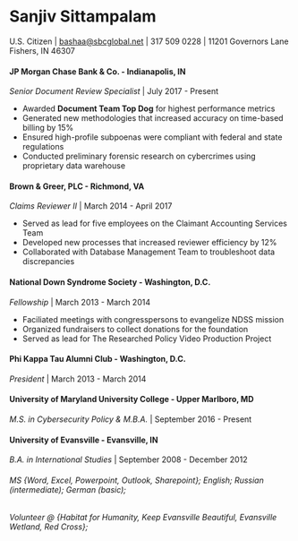 # Sanjiv Sittampalam
U.S. Citizen | bashaa@sbcglobal.net | 317 509 0228 | 11201 Governors Lane Fishers, IN 46307

#### JP Morgan Chase Bank & Co. - Indianapolis, IN 
_Senior Document Review Specialist_ | July 2017 - Present
* Awarded **Document Team Top Dog** for highest performance metrics
* Generated new methodologies that increased accuracy on time-based billing by 15%
* Ensured high-profile subpoenas were compliant with federal and state regulations
* Conducted preliminary forensic research on cybercrimes using proprietary data warehouse

#### Brown & Greer, PLC - Richmond, VA
_Claims Reviewer II_ | March 2014 - April 2017
* Served as lead for five employees on the Claimant Accounting Services Team
* Developed new processes that increased reviewer efficiency by 12%
* Collaborated with Database Management Team to troubleshoot data discrepancies

#### National Down Syndrome Society - Washington, D.C.
_Fellowship_ | March 2013 - March 2014
* Faciliated meetings with congresspersons to evangelize NDSS mission
* Organized fundraisers to collect donations for the foundation
* Served as lead for  The Researched Policy Video Production Project 

#### Phi Kappa Tau Alumni Club - Washington, D.C.
_President_ | March 2013 - March 2014

#### University of Maryland University College - Upper Marlboro, MD
_M.S. in Cybersecurity Policy & M.B.A._ | September 2016 - Present

#### University of Evansville - Evansville, IN
_B.A. in International Studies_ | September 2008 - December 2012

###### MS {Word, Excel, Powerpoint, Outlook, Sharepoint}; English; Russian (intermediate); German (basic);
###### Volunteer @ {Habitat for Humanity, Keep Evansville Beautiful, Evansville Wetland, Red Cross};




